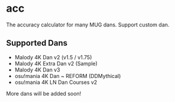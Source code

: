 # acc

The accuracy calculator for many MUG dans. Support custom dan.

## Supported Dans

- Malody 4K Dan v2 (v1.5 / v1.75)
- Malody 4K Extra Dan v2 (Sample)
- Malody 4K Dan v3
- osu!mania 4K Dan ~ REFORM (DDMythical)
- osu!mania 4K LN Dan Courses v2

More dans will be added soon!
